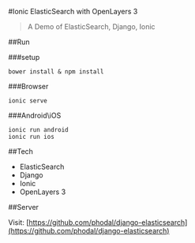 #Ionic ElasticSearch with OpenLayers 3

> A Demo of ElasticSearch, Django, Ionic

##Run

###setup

    bower install & npm install

###Browser

    ionic serve
    
###Android\iOS 
    
    ionic run android 
    ionic run ios    

##Tech

- ElasticSearch
- Django
- Ionic
- OpenLayers 3

##Server
 
Visit: [https://github.com/phodal/django-elasticsearch](https://github.com/phodal/django-elasticsearch)

